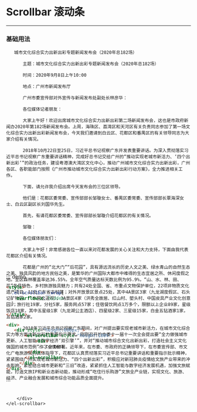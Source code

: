 <style>
  .el-scrollbar__wrap{
    overflow-x: hidden;
  }

</style>
# Scrollbar 滚动条
----
### 基础用法
<div class="demo-block">
<div  style="height:600px;">
    <el-scrollbar style="height:100%">
        <div>

       城市文化综合实力出新出彩专题新闻发布会（2020年总182场）

       　　主题：城市文化综合实力出新出彩专题新闻发布会（2020年总182场）

       　　时间：2020年9月8日上午10:00

       　　地点：广州市新闻发布厅

       　　广州市委宣传部对外宣传与新闻发布处副处长林彦华：

       　　各位媒体记者朋友：

       　　大家上午好！欢迎出席城市文化综合实力出新出彩第二场新闻发布会，这也是市政府新闻办2020年第182场新闻发布会。上周，海珠区、荔湾区和天河区有关负责同志参加了第一场文化综合实力出新出彩新闻发布会，今天我们邀请到白云区、花都区和番禺区的有关领导同志为大家介绍有关情况。

       　　2018年10月22日至25日，习近平总书记视察广东并发表重要讲话。为深入贯彻落实习近平总书记视察广东重要讲话精神，完成好总书记交给广州的“推动实现老城市新活力、‘四个出新出彩’”的政治任务，建设粤港澳大湾区文化中心，推动广州城市文化综合实力出新出彩，广州各区、各职能部门按照《广州市推动城市文化综合实力出新出彩行动方案》，全力推进相关工作。

       　　下面，请允许我介绍出席今天发布会的三位区领导。

       　　他们是：花都区委常委、宣传部部长邹璇女士、番禺区委常委、宣传部部长覃海深女士、白云区副区长刘国华先生。

       　　首先，有请花都区委常委、宣传部部长邹璇介绍花都区的有关情况。

       　　邹璇：

       　　各位媒体朋友们：

       　　大家上午好！非常感谢各位一直以来对花都发展的关心关注和大力支持，下面由我代表花都区介绍有关情况。

       　　花都是广州的“北大门”“后花园”，具有源远流长的历史人文之美、绿水青山的自然生态之美、独具风韵的地方民俗之美，是繁华的广州国际大都市中难得的生态宜居之所、休闲度假之地。全区森林覆盖率达36.55%，全年空气质量达标天数比例为95.9%，“山、水、林、田、花”各具特色，乡村旅游独具魅力；共有24处全国、省、市重点文物保护单位，22项非物质文化遗产项目，11处广东省古村落；对外开放景区景点25处，其中4A景区3家（九龙湖度假区、石头记矿物园、广东圆玄道观），3A景区4家（洪秀全故居、红山村、塱头村、中国皮具产业文化创意园）；旅行社19家，分社5家，服务网点57家；住宿餐饮网点1万多个，限额以上企业89家，星级饭店18家，其中五星级1家（九龙湖公主酒店）、四星级2家、三星级15家，白金五钻酒家1家，五钻酒家2家。

       　　2018年习近平总书记视察广东期间，对广州提出要实现老城市新活力，在城市文化综合实力等方面出新出彩的重要指示要求。刚刚召开的市委十一届十一次全会提出要“全力做强城市更新、人工智能与数字经济‘双引擎’”，并对“推动城市综合文化出新出彩，打造社会主义文化强国的城市范例”作了全面部署。近年来，在市委、市政府的正确领导下，在市委宣传部、市文化广电旅游局的具体指导下，花都区认真贯彻落实习近平总书记重要讲话和重要指示批示精神，紧紧围绕广州实现老城市新活力、“四个出新出彩”，积极应对新冠肺炎疫情给文旅产业带来的冲击影响，紧密结合城市更新和“三旧”改造，紧紧抓住人工智能与数字经济发展机遇，加强文旅赋能，打造文旅IP和新业态新动能，推动形成“吃住行乐购游”文旅全产业链，实现文化、旅游、经济、产业融合发展和城市综合功能品质全面提升。



		</div>
    </el-scrollbar>
  </div>
</div>

::: demo
```html
<style>
  .el-scrollbar__wrap{
    overflow-x: hidden;
  }

</style>

<div>
   <div style="height:600px;">
       <el-scrollbar style="height:100%">
           <div>
           	...content
   		</div>
       </el-scrollbar>
     </div>
</div>


```
:::


